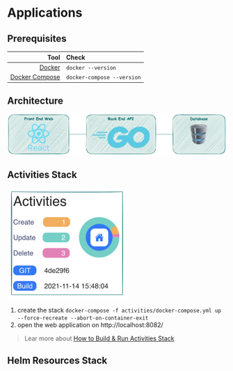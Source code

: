 # Applications

## Prerequisites

|                                               Tool | Check                      |
| -------------------------------------------------: | :------------------------- |
|                  [Docker](https://www.docker.com/) | `docker --version`         |
| [Docker Compose](https://docs.docker.com/compose/) | `docker-compose --version` |


## Architecture

![image](.data/architecture.png)

## Activities Stack

![image](.data/stack-activities.png)
1. create the stack `docker-compose -f activities/docker-compose.yml up --force-recreate --abort-on-container-exit`
2. open the web application on http://localhost:8082/

> Lear more about [How to Build & Run Activities Stack](activities/README.md)

## Helm Resources Stack
